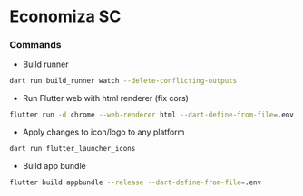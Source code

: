 # Economiza SC

### Commands

- Build runner
```bash
dart run build_runner watch --delete-conflicting-outputs
```

- Run Flutter web with html renderer (fix cors)
```bash
flutter run -d chrome --web-renderer html --dart-define-from-file=.env
```

- Apply changes to icon/logo to any platform
```bash
dart run flutter_launcher_icons
```

- Build app bundle
```bash
flutter build appbundle --release --dart-define-from-file=.env
```

